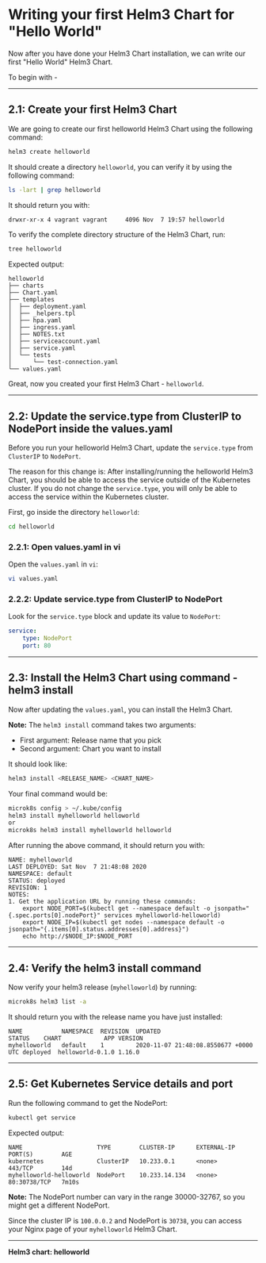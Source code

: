 # Writing your first Helm3 Chart for "Hello World"

Now after you have done your Helm3 Chart installation, we can write our first "Hello World" Helm3 Chart.

To begin with -

---

## 2.1: Create your first Helm3 Chart

We are going to create our first helloworld Helm3 Chart using the following command:

```bash
helm3 create helloworld
```

It should create a directory `helloworld`, you can verify it by using the following command:

```bash
ls -lart | grep helloworld
```

It should return you with:

```bash
drwxr-xr-x 4 vagrant vagrant     4096 Nov  7 19:57 helloworld
```

To verify the complete directory structure of the Helm3 Chart, run:

```bash
tree helloworld
```

Expected output:

```
helloworld
├── charts
├── Chart.yaml
├── templates
│  ├── deployment.yaml
│  ├── _helpers.tpl
│  ├── hpa.yaml
│  ├── ingress.yaml
│  ├── NOTES.txt
│  ├── serviceaccount.yaml
│  ├── service.yaml
│  └── tests
│      └── test-connection.yaml
└── values.yaml
```

Great, now you created your first Helm3 Chart - `helloworld`.

---

## 2.2: Update the service.type from ClusterIP to NodePort inside the values.yaml

Before you run your helloworld Helm3 Chart, update the `service.type` from `ClusterIP` to `NodePort`.

The reason for this change is: After installing/running the helloworld Helm3 Chart, you should be able to access the service outside of the Kubernetes cluster. If you do not change the `service.type`, you will only be able to access the service within the Kubernetes cluster.

First, go inside the directory `helloworld`:

```bash
cd helloworld
```

### 2.2.1: Open values.yaml in vi

Open the `values.yaml` in `vi`:

```bash
vi values.yaml
```

### 2.2.2: Update service.type from ClusterIP to NodePort

Look for the `service.type` block and update its value to `NodePort`:

```yaml
service:
    type: NodePort
    port: 80
```

---

## 2.3: Install the Helm3 Chart using command - helm3 install

Now after updating the `values.yaml`, you can install the Helm3 Chart.

**Note:** The `helm3 install` command takes two arguments:

- First argument: Release name that you pick
- Second argument: Chart you want to install

It should look like:

```bash
helm3 install <RELEASE_NAME> <CHART_NAME>
```

Your final command would be:

```bash
microk8s config > ~/.kube/config
helm3 install myhelloworld helloworld 
or 
microk8s helm3 install myhelloworld helloworld

```

After running the above command, it should return you with:

```
NAME: myhelloworld
LAST DEPLOYED: Sat Nov  7 21:48:08 2020
NAMESPACE: default
STATUS: deployed
REVISION: 1
NOTES:
1. Get the application URL by running these commands:
    export NODE_PORT=$(kubectl get --namespace default -o jsonpath="{.spec.ports[0].nodePort}" services myhelloworld-helloworld)
    export NODE_IP=$(kubectl get nodes --namespace default -o jsonpath="{.items[0].status.addresses[0].address}")
    echo http://$NODE_IP:$NODE_PORT
```

---

## 2.4: Verify the helm3 install command

Now verify your helm3 release (`myhelloworld`) by running:

```bash
microk8s helm3 list -a
```

It should return you with the release name you have just installed:

```
NAME           NAMESPACE  REVISION  UPDATED                               STATUS    CHART            APP VERSION
myhelloworld   default    1         2020-11-07 21:48:08.8550677 +0000 UTC deployed  helloworld-0.1.0 1.16.0
```

---

## 2.5: Get Kubernetes Service details and port

Run the following command to get the NodePort:

```bash
kubectl get service
```

Expected output:

```
NAME                     TYPE        CLUSTER-IP      EXTERNAL-IP   PORT(S)        AGE
kubernetes               ClusterIP   10.233.0.1      <none>        443/TCP        14d
myhelloworld-helloworld  NodePort    10.233.14.134   <none>        80:30738/TCP   7m10s
```

**Note:** The NodePort number can vary in the range 30000-32767, so you might get a different NodePort.

Since the cluster IP is `100.0.0.2` and NodePort is `30738`, you can access your Nginx page of your `myhelloworld` Helm3 Chart.

---

**Helm3 chart: helloworld**